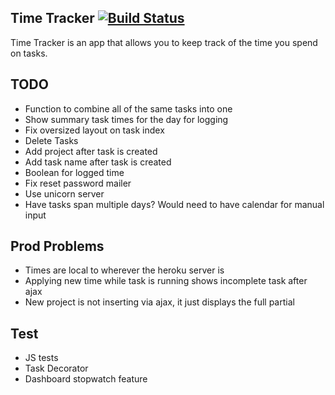 
Time Tracker [![Build Status](https://travis-ci.org/bahelms/time_tracker.svg?branch=master)](https://travis-ci.org/bahelms/time_tracker)
----

Time Tracker is an app that allows you to keep track of the time you spend on 
tasks.


TODO
----
* Function to combine all of the same tasks into one
* Show summary task times for the day for logging 
* Fix oversized layout on task index
* Delete Tasks
* Add project after task is created
* Add task name after task is created
* Boolean for logged time
* Fix reset password mailer
* Use unicorn server
* Have tasks span multiple days? Would need to have calendar for manual input

Prod Problems
----
* Times are local to wherever the heroku server is
* Applying new time while task is running shows incomplete task after ajax
* New project is not inserting via ajax, it just displays the full partial

Test
----
* JS tests
* Task Decorator
* Dashboard stopwatch feature
